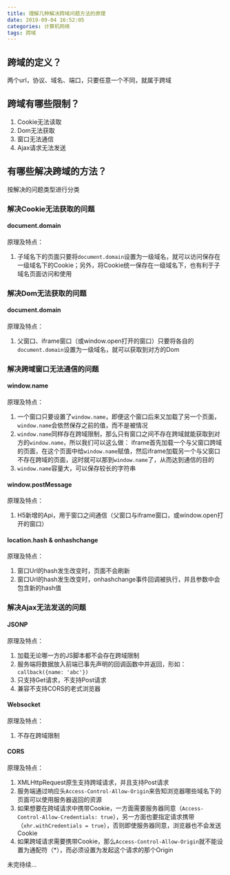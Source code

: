 ```yaml
---
title: 理解几种解决跨域问题方法的原理
date: 2019-09-04 16:52:05
categories: 计算机网络
tags: 跨域
---
```


## 跨域的定义？
两个url，协议、域名、端口，只要任意一个不同，就属于跨域

## 跨域有哪些限制？
1. Cookie无法读取
2. Dom无法获取
3. 窗口无法通信
4. Ajax请求无法发送


## 有哪些解决跨域的方法？
按解决的问题类型进行分类

### 解决Cookie无法获取的问题
#### document.domain
原理及特点：
1. 子域名下的页面只要将`document.domain`设置为一级域名，就可以访问保存在一级域名下的Cookie；另外，将Cookie统一保存在一级域名下，也有利于子域名页面访问和使用

### 解决Dom无法获取的问题
#### document.domain
原理及特点：
1. 父窗口、iframe窗口（或window.open打开的窗口）只要将各自的`document.domain`设置为一级域名，就可以获取到对方的Dom

### 解决跨域窗口无法通信的问题
#### window.name
原理及特点：
1. 一个窗口只要设置了`window.name`，即便这个窗口后来又加载了另一个页面，`window.name`会依然保存之前的值，而不是被情况
2. `window.name`同样存在跨域限制，那么只有窗口之间不存在跨域就能获取到对方的`window.name`，所以我们可以这么做：
iframe首先加载一个与父窗口跨域的页面，在这个页面中给`window.name`赋值，然后iframe加载另一个与父窗口不存在跨域的页面，这时就可以那到`window.name`了，从而达到通信的目的
3. `window.name`容量大，可以保存较长的字符串

#### window.postMessage
原理及特点：
1. H5新增的Api，用于窗口之间通信（父窗口与iframe窗口，或window.open打开的窗口）

#### location.hash & onhashchange
原理及特点：
1. 窗口Url的hash发生改变时，页面不会刷新
2. 窗口Url的hash发生改变时，onhashchange事件回调被执行，并且参数中会包含新的hash值

### 解决Ajax无法发送的问题
#### JSONP
原理及特点：
1. 加载无论哪一方的JS脚本都不会存在跨域限制
2. 服务端将数据放入前端已事先声明的回调函数中并返回，形如：`callback({name: 'abc'})`
3. 只支持Get请求，不支持Post请求
4. 兼容不支持CORS的老式浏览器

#### Websocket
原理及特点：
1. 不存在跨域限制

#### CORS
原理及特点：
1. XMLHttpRequest原生支持跨域请求，并且支持Post请求
2. 服务端通过响应头`Access-Control-Allow-Origin`来告知浏览器哪些域名下的页面可以使用服务器返回的资源
3. 如果想要在跨域请求中携带Cookie，一方面需要服务器同意（`Access-Control-Allow-Credentials: true`），另一方面也要指定请求携带（`xhr.withCredentials = true`），否则即使服务器同意，浏览器也不会发送Cookie
4. 如果跨域请求需要携带Cookie，那么`Access-Control-Allow-Origin`就不能设置为通配符（*），而必须设置为发起这个请求的那个Origin

未完待续...